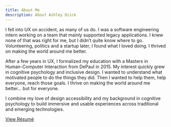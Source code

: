 ```yaml
---
title: About Me
description: About Ashley Dzick
---
```


I fell into UX on accident, as many of us do. I was a software engineering intern working on a team that mainly supported legacy applications. I knew none of that was right for me, but I didn’t quite know where to go. Volunteering, politics and a startup later, I found what I loved doing. I thrived on making the world around me better.

After a few years in UX, I formalized my education with a Masters in Human-Computer Interaction from DePaul in 2015. My interest quickly grew in cognitive psychology and inclusive design. I wanted to understand what motivated people to do the things they did. Then I wanted to help them, help everyone, reach those goals. I thrive on making the world around me better… but for everyone. 

I combine my love of design accessibility and my background in cognitive psychology to build immersive and usable experiences across traditional and emerging technologies.

[View Résumé](https://drive.google.com/open?id=1cHnm9Rabr3HMbr3sLCDXv-0rK2cBQcbq)

